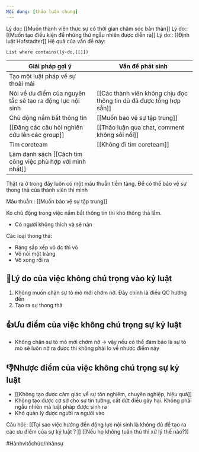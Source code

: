 ```yaml
---
Nội dung: [thảo luận chung]
---
```


Lý do:: [[Muốn thành viên thực sự có thời gian chăm sóc bản thân]]
Lý do:: [[Muốn tạo điều kiện để những thứ ngẫu nhiên được diễn ra]]
Lý do:: [[Định luật Hofstadter]]
Hệ quả của vấn đề này:
```dataview
List where contains(lý-do,[[]])
```
| Giải pháp gợi ý                                                                    | Vấn đề phát sinh                                                    |
| ---------------------------------------------------------------------------------- | ------------------------------------------------------------------- |
| Tạo một luật pháp về sự thoải mái                                                  |                                                                     |
| Nói về ưu điểm của nguyên tắc sẽ tạo ra động lực nội sinh                          | [[Các thành viên không chịu đọc thông tin dù đã được tổng hợp sẵn]] |
| Chủ động nắm bắt thông tin                                                         | [[Muốn bảo vệ sự tập trung]]                                        |
| [[Đăng các câu hỏi nghiên cứu lên các group]]                                                         | [[Thảo luận qua chat, comment không sôi nổi]]                       |
| Tìm coreteam                                                                       | [[Không đi tìm coreteam]]                                           |
| Làm danh sách [[Cách tìm công việc phù hợp với mình nhất]] |                                                                     |

Thật ra ở trong đây luôn có một mâu thuẫn tiềm tàng. Để có thể bảo vệ sự thong thả của thành viên thì mình 

Mâu thuẫn:: [[Muốn bảo vệ sự tập trung]]

Ko chủ động trong việc nắm bắt thông tin thì khó thông thả lắm.

 - Có người không thích và sẽ nản

Các loại thong thả:
- Ráng sắp xếp vô đc thì vô
- Vô nói một tràng
- Vô xong rồi ra

## 🤔Lý do của việc không chú trọng vào kỷ luật
1. Không muốn chặn sự tò mò mới chớm nở. Đây chính là điều QC hướng đến
2. Tạo ra sự thong thả

## 👍Ưu điểm của việc không chú trọng sự kỷ luật
- Không chặn sự tò mò mới chớm nở → vậy nếu có thể đảm bảo là sự tò mò sẽ luôn nở ra được thì không phải lo về nhược điểm này

## 👎Nhược điểm của việc không chú trọng sự kỷ luật 
- [[Không tạo được cảm giác về sự tôn nghiêm, chuyên nghiệp, hiệu quả]]
- Không tạo được cơ sở cho sự tin tưởng, cắt đứt điều gây hại. Không phải ngẫu nhiên mà luật pháp được sinh ra
- Khó quản lý được người ra người vào

Câu hỏi:: [[Tại sao việc hướng đến động lực nội sinh là không đủ để tạo ra các ưu điểm của sự kỷ luật？]] 
[[Nếu họ không tuân thủ thì xử lý thế nào?]] 

#Hànhvitổchức/nhânsự 
